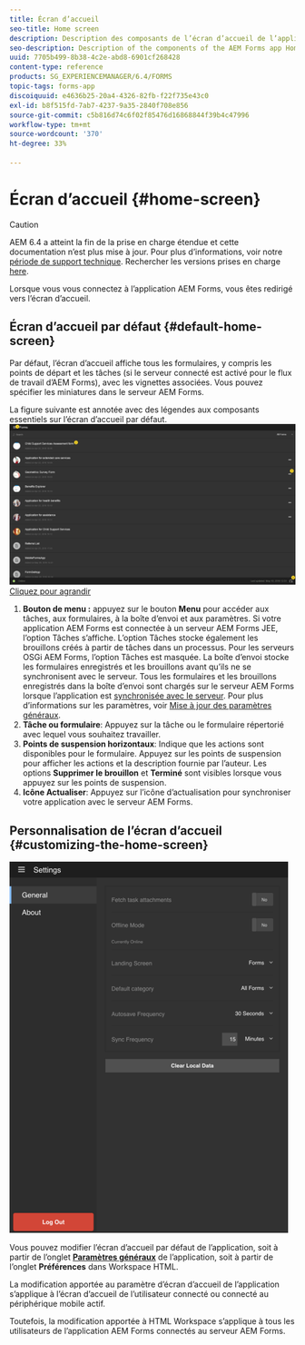 ```yaml
---
title: Écran d’accueil
seo-title: Home screen
description: Description des composants de l’écran d’accueil de l’application AEM Forms
seo-description: Description of the components of the AEM Forms app Home screen
uuid: 7705b499-8b38-4c2e-abd8-6901cf268428
content-type: reference
products: SG_EXPERIENCEMANAGER/6.4/FORMS
topic-tags: forms-app
discoiquuid: e4636b25-20a4-4326-82fb-f22f735e43c0
exl-id: b8f515fd-7ab7-4237-9a35-2840f708e856
source-git-commit: c5b816d74c6f02f85476d16868844f39b4c47996
workflow-type: tm+mt
source-wordcount: '370'
ht-degree: 33%

---
```


# Écran d’accueil {#home-screen}

>[!CAUTION]
>
>AEM 6.4 a atteint la fin de la prise en charge étendue et cette documentation n’est plus mise à jour. Pour plus d’informations, voir notre [période de support technique](https://helpx.adobe.com/fr/support/programs/eol-matrix.html). Rechercher les versions prises en charge [here](https://experienceleague.adobe.com/docs/?lang=fr).

Lorsque vous vous connectez à l’application AEM Forms, vous êtes redirigé vers l’écran d’accueil.

## Écran d’accueil par défaut {#default-home-screen}

Par défaut, l’écran d’accueil affiche tous les formulaires, y compris les points de départ et les tâches (si le serveur connecté est activé pour le flux de travail d’AEM Forms), avec les vignettes associées. Vous pouvez spécifier les miniatures dans le serveur AEM Forms.

La figure suivante est annotée avec des légendes aux composants essentiels sur l’écran d’accueil par défaut.
![Écran d’accueil de l’application Forms](assets/home-screen-1.png)
[Cliquez pour agrandir](assets/home-screen-1-1.png)

1. **Bouton de menu :** appuyez sur le bouton **Menu** pour accéder aux tâches, aux formulaires, à la boîte d’envoi et aux paramètres. Si votre application AEM Forms est connectée à un serveur AEM Forms JEE, l’option Tâches s’affiche. L’option Tâches stocke également les brouillons créés à partir de tâches dans un processus. Pour les serveurs OSGi AEM Forms, l’option Tâches est masquée. La boîte d’envoi stocke les formulaires enregistrés et les brouillons avant qu’ils ne se synchronisent avec le serveur. Tous les formulaires et les brouillons enregistrés dans la boîte d’envoi sont chargés sur le serveur AEM Forms lorsque l’application est [synchronisée avec le serveur](/help/forms/using/sync-app.md). Pour plus d’informations sur les paramètres, voir [Mise à jour des paramètres généraux](/help/forms/using/update-general-settings.md).
1. **Tâche ou formulaire**: Appuyez sur la tâche ou le formulaire répertorié avec lequel vous souhaitez travailler.
1. **Points de suspension horizontaux**: Indique que les actions sont disponibles pour le formulaire. Appuyez sur les points de suspension pour afficher les actions et la description fournie par l’auteur. Les options **Supprimer le brouillon** et **Terminé** sont visibles lorsque vous appuyez sur les points de suspension.
1. **Icône Actualiser**: Appuyez sur l’icône d’actualisation pour synchroniser votre application avec le serveur AEM Forms.

## Personnalisation de l’écran d’accueil {#customizing-the-home-screen}

![Paramètres généraux](assets/gen-settings.png)

Vous pouvez modifier l’écran d’accueil par défaut de l’application, soit à partir de l’onglet **[Paramètres généraux](/help/forms/using/update-general-settings.md)** de l’application, soit à partir de l’onglet **Préférences** dans Workspace HTML.

La modification apportée au paramètre d’écran d’accueil de l’application s’applique à l’écran d’accueil de l’utilisateur connecté ou connecté au périphérique mobile actif.

Toutefois, la modification apportée à HTML Workspace s’applique à tous les utilisateurs de l’application AEM Forms connectés au serveur AEM Forms.
